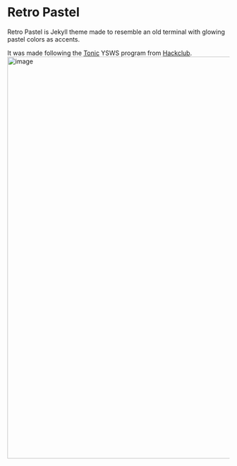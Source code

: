 # Retro Pastel

Retro Pastel is Jekyll theme made to resemble an old terminal with glowing pastel colors as accents.  

It was made following the [Tonic](https://tonic.hackclub.com/) YSWS program from [Hackclub](https://ysws.hackclub.com/).
<img width="1300" height="912" alt="image" src="https://github.com/user-attachments/assets/910273fc-5581-4aaf-a27d-108b46db2e66" />



